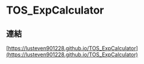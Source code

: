 # TOS_ExpCalculator
## 連結
[https://lusteven901228.github.io/TOS_ExpCalculator](https://lusteven901228.github.io/TOS_ExpCalculator)
